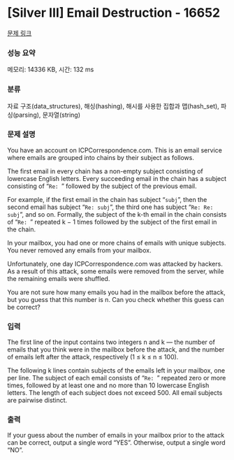 # [Silver III] Email Destruction - 16652 

[문제 링크](https://www.acmicpc.net/problem/16652) 

### 성능 요약

메모리: 14336 KB, 시간: 132 ms

### 분류

자료 구조(data_structures), 해싱(hashing), 해시를 사용한 집합과 맵(hash_set), 파싱(parsing), 문자열(string)

### 문제 설명

<p>You have an account on ICPCorrespondence.com. This is an email service where emails are grouped into chains by their subject as follows.</p>

<p>The first email in every chain has a non-empty subject consisting of lowercase English letters. Every succeeding email in the chain has a subject consisting of “<code>Re: </code>” followed by the subject of the previous email.</p>

<p>For example, if the first email in the chain has subject “<code>subj</code>”, then the second email has subject “<code>Re: subj</code>”, the third one has subject “<code>Re: Re: subj</code>”, and so on. Formally, the subject of the k-th email in the chain consists of “<code>Re: </code>” repeated k − 1 times followed by the subject of the first email in the chain.</p>

<p>In your mailbox, you had one or more chains of emails with unique subjects. You never removed any emails from your mailbox.</p>

<p>Unfortunately, one day ICPCorrespondence.com was attacked by hackers. As a result of this attack, some emails were removed from the server, while the remaining emails were shuffled.</p>

<p>You are not sure how many emails you had in the mailbox before the attack, but you guess that this number is n. Can you check whether this guess can be correct?</p>

### 입력 

 <p>The first line of the input contains two integers n and k — the number of emails that you think were in the mailbox before the attack, and the number of emails left after the attack, respectively (1 ≤ k ≤ n ≤ 100).</p>

<p>The following k lines contain subjects of the emails left in your mailbox, one per line. The subject of each email consists of “<code>Re: </code>” repeated zero or more times, followed by at least one and no more than 10 lowercase English letters. The length of each subject does not exceed 500. All email subjects are pairwise distinct.</p>

### 출력 

 <p>If your guess about the number of emails in your mailbox prior to the attack can be correct, output a single word “YES”. Otherwise, output a single word “NO”.</p>

